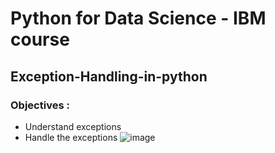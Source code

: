 
# Python for Data Science - IBM course #
## Exception-Handling-in-python ##


### Objectives : ###
- Understand exceptions
- Handle the exceptions
![image](https://user-images.githubusercontent.com/85174125/144459181-b902c679-d49a-41ea-82e7-3421191ca70a.png)
